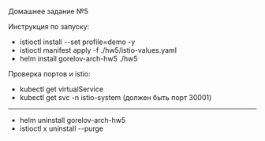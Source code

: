 Домашнее задание №5

Инструкция по запуску:
- istioctl install --set profile=demo -y
- istioctl manifest apply -f ./hw5/istio-values.yaml
- helm install gorelov-arch-hw5 ./hw5
  
Проверка портов и istio:
  - kubectl get virtualService
  - kubectl get svc -n istio-system
    (должен быть порт 30001)
    
---
- helm uninstall gorelov-arch-hw5 
- istioctl x uninstall --purge